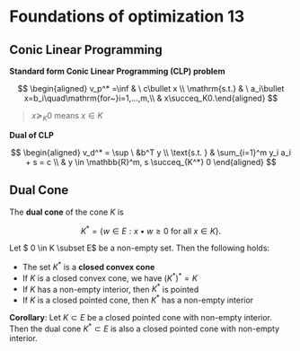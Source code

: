 # Foundations of optimization 13

## Conic Linear Programming

**Standard form Conic Linear Programming (CLP) problem**

$$
\begin{aligned}
v_p^* =\inf & \ c\bullet x \\
\mathrm{s.t.} & \ a_i\bullet x=b_i\quad\mathrm{for~}i=1,...,m,\\
& x\succeq_K0.\end{aligned}
$$

> $x\succeq_K0$ means $x \in K$

**Dual of CLP**

$$
\begin{aligned}
    v_d^* = \sup \  &b^T y \\
    \text{s.t. } & \sum_{i=1}^m y_i a_i + s = c \\
    & y \in \mathbb{R}^m, s \succeq_{K^*} 0
\end{aligned}
$$



## Dual Cone

The **dual cone** of the cone $K$ is 

$$
K^*=\{w\in E:x\bullet w\geq0\text{ for all }x\in K\}.
$$

Let $ 0 \in K \subset E$ be a non-empty set. Then the following holds:

- The set $K^*$ is a **closed convex cone**
- If $K$ is a closed convex cone, we have $(K^*)^* =K$
- If $K$ has a non-empty interior, then $K^*$ is pointed
- If $K$ is a closed pointed cone, then $K^*$ has a non-empty interior

**Corollary**: Let $K \subset E$ be a closed pointed cone with non-empty interior. Then the dual cone $K^* \subset E$ is also a closed pointed cone with non-empty interior.




